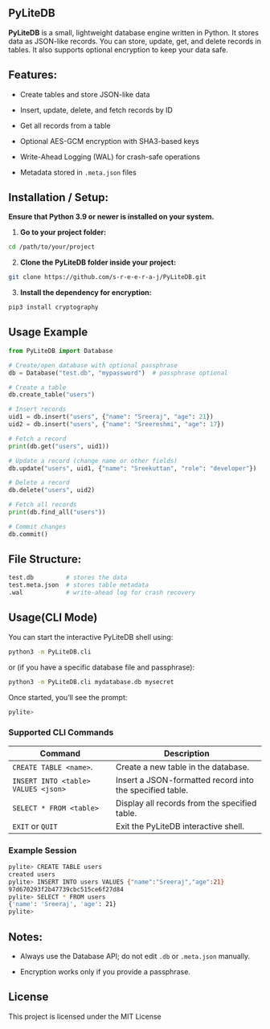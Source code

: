 ## PyLiteDB

**PyLiteDB** is a small, lightweight database engine written in Python. It stores data as JSON-like records. You can store, update, get, and delete records in tables. It also supports optional encryption to keep your data safe.

## Features:

- Create tables and store JSON-like data

- Insert, update, delete, and fetch records by ID

- Get all records from a table

- Optional AES-GCM encryption with SHA3-based keys

- Write-Ahead Logging (WAL) for crash-safe operations

- Metadata stored in `.meta.json` files

## Installation / Setup:
**Ensure that Python 3.9 or newer is installed on your system.**

1. **Go to your project folder:**
```bash
cd /path/to/your/project
```
2. **Clone the PyLiteDB folder inside your project:**
```bash
git clone https://github.com/s-r-e-e-r-a-j/PyLiteDB.git
```
3. **Install the dependency for encryption:**
```bash
pip3 install cryptography
```
## Usage Example

```python
from PyLiteDB import Database

# Create/open database with optional passphrase
db = Database("test.db", "mypassword")  # passphrase optional

# Create a table
db.create_table("users")

# Insert records
uid1 = db.insert("users", {"name": "Sreeraj", "age": 21})
uid2 = db.insert("users", {"name": "Sreereshmi", "age": 17})

# Fetch a record
print(db.get("users", uid1))

# Update a record (change name or other fields)
db.update("users", uid1, {"name": "Sreekuttan", "role": "developer"})

# Delete a record
db.delete("users", uid2)

# Fetch all records
print(db.find_all("users"))

# Commit changes
db.commit()

```

## File Structure:
```bash
test.db         # stores the data
test.meta.json  # stores table metadata
.wal            # write-ahead log for crash recovery
```

## Usage(CLI Mode) 

You can start the interactive PyLiteDB shell using:
```bash
python3 -m PyLiteDB.cli
```
or (if you have a specific database file and passphrase):
```bash
python3 -m PyLiteDB.cli mydatabase.db mysecret
```
Once started, you’ll see the prompt:
```bash
pylite>
```

### Supported CLI Commands

| Command                             |Description                                               | 
|-------------------------------------|----------------------------------------------------------|
| `CREATE TABLE <name>`.              | Create a new table in the database.                      |
| `INSERT INTO <table> VALUES <json>` | Insert a JSON-formatted record into the specified table. |
| `SELECT * FROM <table>`             | Display all records from the specified table.            | 
| `EXIT` or `QUIT`                    | Exit the PyLiteDB interactive shell.                     |

### Example Session 
```bash
pylite> CREATE TABLE users
created users
pylite> INSERT INTO users VALUES {"name":"Sreeraj","age":21}
97d670293f2b47739cbc515ce6f27d84
pylite> SELECT * FROM users
{'name': 'Sreeraj', 'age': 21}
pylite>
```
## Notes:

- Always use the Database API; do not edit `.db` or `.meta.json` manually.

- Encryption works only if you provide a passphrase.

## License
This project is licensed under the MIT License
